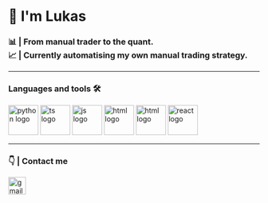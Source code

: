 <h1 align="left">👋 I'm Lukas</h1>
<h3 align="left">📊 | From manual trader to the quant. </br> 📈 | Currently automatising my own manual trading strategy.</h3>

<hr class="solid">
<h3 align="left"> Languages and tools 🛠</h3>
<div align="left">
  <img src="https://skillicons.dev/icons?i=py" height="60" alt="python logo"  />
  <img src="https://skillicons.dev/icons?i=ts" height="60" alt="ts logo"  />
  <img src="https://skillicons.dev/icons?i=js" height="60" alt="js logo"  />
  <img src="https://skillicons.dev/icons?i=html" height="60" alt="html logo"  />
  <img src="https://skillicons.dev/icons?i=css" height="60" alt="html logo"  />
  <img src="https://skillicons.dev/icons?i=react" height="60" alt="react logo"  />
</div>

<hr class="solid">

<h3 align="left">👇 | Contact me </h3>
<div align="left">
  <img src="https://img.shields.io/static/v1?message=Gmail&logo=gmail&label=&color=D14836&logoColor=white&labelColor=&style=for-the-badge" height="35" alt="gmail logo"  />
</div>
